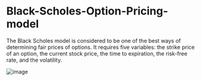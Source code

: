 # Black-Scholes-Option-Pricing-model

The Black Scholes model is considered to be one of the best ways of determining fair prices of options. It requires five variables: the strike price of an option, the current stock price, the time to expiration, the risk-free rate, and the volatility.

![image](https://user-images.githubusercontent.com/81409900/148497360-9de281c9-6203-4432-be04-12c235af9aad.png)
